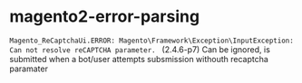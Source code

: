 # magento2-error-parsing

`Magento_ReCaptchaUi.ERROR: Magento\Framework\Exception\InputException: Can not resolve reCAPTCHA parameter. ` (2.4.6-p7)
Can be ignored, is submitted when a bot/user attempts subsmission withouth recaptcha paramater

